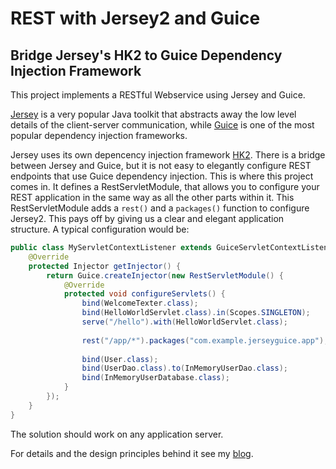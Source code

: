 # REST with Jersey2 and Guice

Bridge Jersey's HK2 to Guice Dependency Injection Framework
----------------------------

This project implements a RESTful Webservice using Jersey and Guice.

[Jersey](https://jersey.java.net) is a very popular Java toolkit that abstracts away the low level details
of the client-server communication, while [Guice](https://github.com/google/guice/wiki/Motivation)
is one of the most popular dependency injection frameworks.

Jersey uses its own depencency injection framework [HK2](https://hk2.java.net).
There is a bridge between Jersey and Guice, but it is not easy to elegantly configure REST endpoints that use Guice dependency injection.
This is where this project comes in. It defines a RestServletModule, that allows you to configure your REST application
in the same way as all the other parts within it.
This RestServletModule adds a ```rest()``` and a ```packages()``` function to configure Jersey2. 
This pays off by giving us a clear and elegant application structure.
A typical configuration would be:
```java
public class MyServletContextListener extends GuiceServletContextListener {
    @Override
    protected Injector getInjector() {
        return Guice.createInjector(new RestServletModule() {
            @Override
            protected void configureServlets() {
                bind(WelcomeTexter.class);
                bind(HelloWorldServlet.class).in(Scopes.SINGLETON);
                serve("/hello").with(HelloWorldServlet.class);
                
                rest("/app/*").packages("com.example.jerseyguice.app");
                
                bind(User.class);
                bind(UserDao.class).to(InMemoryUserDao.class);
                bind(InMemoryUserDatabase.class);
            }
        });
    }
}
```

The solution should work on any application server.

For details and the design principles behind it see my
[blog](http://www.aberger.at/en/blog/implementation/java/2016/11/12/jersey-guice.html).
